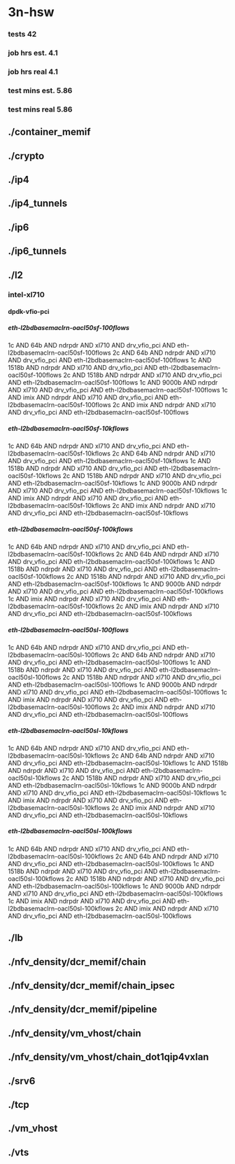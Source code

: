 # 3n-hsw
### tests 42
### job hrs est. 4.1
### job hrs real 4.1
### test mins est. 5.86
### test mins real 5.86
## ./container_memif
## ./crypto
## ./ip4
## ./ip4_tunnels
## ./ip6
## ./ip6_tunnels
## ./l2
### intel-xl710
#### dpdk-vfio-pci
##### eth-l2bdbasemaclrn-oacl50sf-100flows
1c AND 64b AND ndrpdr AND xl710 AND drv_vfio_pci AND eth-l2bdbasemaclrn-oacl50sf-100flows
2c AND 64b AND ndrpdr AND xl710 AND drv_vfio_pci AND eth-l2bdbasemaclrn-oacl50sf-100flows
1c AND 1518b AND ndrpdr AND xl710 AND drv_vfio_pci AND eth-l2bdbasemaclrn-oacl50sf-100flows
2c AND 1518b AND ndrpdr AND xl710 AND drv_vfio_pci AND eth-l2bdbasemaclrn-oacl50sf-100flows
1c AND 9000b AND ndrpdr AND xl710 AND drv_vfio_pci AND eth-l2bdbasemaclrn-oacl50sf-100flows
1c AND imix AND ndrpdr AND xl710 AND drv_vfio_pci AND eth-l2bdbasemaclrn-oacl50sf-100flows
2c AND imix AND ndrpdr AND xl710 AND drv_vfio_pci AND eth-l2bdbasemaclrn-oacl50sf-100flows
##### eth-l2bdbasemaclrn-oacl50sf-10kflows
1c AND 64b AND ndrpdr AND xl710 AND drv_vfio_pci AND eth-l2bdbasemaclrn-oacl50sf-10kflows
2c AND 64b AND ndrpdr AND xl710 AND drv_vfio_pci AND eth-l2bdbasemaclrn-oacl50sf-10kflows
1c AND 1518b AND ndrpdr AND xl710 AND drv_vfio_pci AND eth-l2bdbasemaclrn-oacl50sf-10kflows
2c AND 1518b AND ndrpdr AND xl710 AND drv_vfio_pci AND eth-l2bdbasemaclrn-oacl50sf-10kflows
1c AND 9000b AND ndrpdr AND xl710 AND drv_vfio_pci AND eth-l2bdbasemaclrn-oacl50sf-10kflows
1c AND imix AND ndrpdr AND xl710 AND drv_vfio_pci AND eth-l2bdbasemaclrn-oacl50sf-10kflows
2c AND imix AND ndrpdr AND xl710 AND drv_vfio_pci AND eth-l2bdbasemaclrn-oacl50sf-10kflows
##### eth-l2bdbasemaclrn-oacl50sf-100kflows
1c AND 64b AND ndrpdr AND xl710 AND drv_vfio_pci AND eth-l2bdbasemaclrn-oacl50sf-100kflows
2c AND 64b AND ndrpdr AND xl710 AND drv_vfio_pci AND eth-l2bdbasemaclrn-oacl50sf-100kflows
1c AND 1518b AND ndrpdr AND xl710 AND drv_vfio_pci AND eth-l2bdbasemaclrn-oacl50sf-100kflows
2c AND 1518b AND ndrpdr AND xl710 AND drv_vfio_pci AND eth-l2bdbasemaclrn-oacl50sf-100kflows
1c AND 9000b AND ndrpdr AND xl710 AND drv_vfio_pci AND eth-l2bdbasemaclrn-oacl50sf-100kflows
1c AND imix AND ndrpdr AND xl710 AND drv_vfio_pci AND eth-l2bdbasemaclrn-oacl50sf-100kflows
2c AND imix AND ndrpdr AND xl710 AND drv_vfio_pci AND eth-l2bdbasemaclrn-oacl50sf-100kflows
##### eth-l2bdbasemaclrn-oacl50sl-100flows
1c AND 64b AND ndrpdr AND xl710 AND drv_vfio_pci AND eth-l2bdbasemaclrn-oacl50sl-100flows
2c AND 64b AND ndrpdr AND xl710 AND drv_vfio_pci AND eth-l2bdbasemaclrn-oacl50sl-100flows
1c AND 1518b AND ndrpdr AND xl710 AND drv_vfio_pci AND eth-l2bdbasemaclrn-oacl50sl-100flows
2c AND 1518b AND ndrpdr AND xl710 AND drv_vfio_pci AND eth-l2bdbasemaclrn-oacl50sl-100flows
1c AND 9000b AND ndrpdr AND xl710 AND drv_vfio_pci AND eth-l2bdbasemaclrn-oacl50sl-100flows
1c AND imix AND ndrpdr AND xl710 AND drv_vfio_pci AND eth-l2bdbasemaclrn-oacl50sl-100flows
2c AND imix AND ndrpdr AND xl710 AND drv_vfio_pci AND eth-l2bdbasemaclrn-oacl50sl-100flows
##### eth-l2bdbasemaclrn-oacl50sl-10kflows
1c AND 64b AND ndrpdr AND xl710 AND drv_vfio_pci AND eth-l2bdbasemaclrn-oacl50sl-10kflows
2c AND 64b AND ndrpdr AND xl710 AND drv_vfio_pci AND eth-l2bdbasemaclrn-oacl50sl-10kflows
1c AND 1518b AND ndrpdr AND xl710 AND drv_vfio_pci AND eth-l2bdbasemaclrn-oacl50sl-10kflows
2c AND 1518b AND ndrpdr AND xl710 AND drv_vfio_pci AND eth-l2bdbasemaclrn-oacl50sl-10kflows
1c AND 9000b AND ndrpdr AND xl710 AND drv_vfio_pci AND eth-l2bdbasemaclrn-oacl50sl-10kflows
1c AND imix AND ndrpdr AND xl710 AND drv_vfio_pci AND eth-l2bdbasemaclrn-oacl50sl-10kflows
2c AND imix AND ndrpdr AND xl710 AND drv_vfio_pci AND eth-l2bdbasemaclrn-oacl50sl-10kflows
##### eth-l2bdbasemaclrn-oacl50sl-100kflows
1c AND 64b AND ndrpdr AND xl710 AND drv_vfio_pci AND eth-l2bdbasemaclrn-oacl50sl-100kflows
2c AND 64b AND ndrpdr AND xl710 AND drv_vfio_pci AND eth-l2bdbasemaclrn-oacl50sl-100kflows
1c AND 1518b AND ndrpdr AND xl710 AND drv_vfio_pci AND eth-l2bdbasemaclrn-oacl50sl-100kflows
2c AND 1518b AND ndrpdr AND xl710 AND drv_vfio_pci AND eth-l2bdbasemaclrn-oacl50sl-100kflows
1c AND 9000b AND ndrpdr AND xl710 AND drv_vfio_pci AND eth-l2bdbasemaclrn-oacl50sl-100kflows
1c AND imix AND ndrpdr AND xl710 AND drv_vfio_pci AND eth-l2bdbasemaclrn-oacl50sl-100kflows
2c AND imix AND ndrpdr AND xl710 AND drv_vfio_pci AND eth-l2bdbasemaclrn-oacl50sl-100kflows
## ./lb
## ./nfv_density/dcr_memif/chain
## ./nfv_density/dcr_memif/chain_ipsec
## ./nfv_density/dcr_memif/pipeline
## ./nfv_density/vm_vhost/chain
## ./nfv_density/vm_vhost/chain_dot1qip4vxlan
## ./srv6
## ./tcp
## ./vm_vhost
## ./vts

